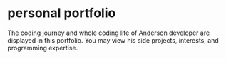 # personal portfolio

<!-- This portfolio shows the journey of coding by Anderson, developer and his life of coding in general. -->
<!-- <br> -->
<!--  You can see his personal project, hobbies and his experience in programming. -->

The coding journey and whole coding life of Anderson developer are displayed in this portfolio.
You may view his side projects, interests, and programming expertise.

